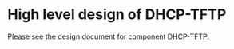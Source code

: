 High level design of DHCP-TFTP
======================================
Please see the design document for component [DHCP-TFTP](https://www.openswitch.net/documents/dev/ops-dhcp-tftp/DESIGN).
